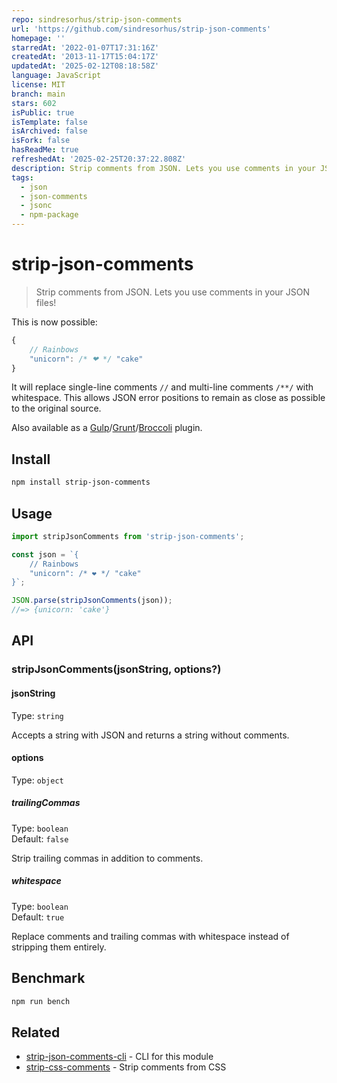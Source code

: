 ```yaml
---
repo: sindresorhus/strip-json-comments
url: 'https://github.com/sindresorhus/strip-json-comments'
homepage: ''
starredAt: '2022-01-07T17:31:16Z'
createdAt: '2013-11-17T15:04:17Z'
updatedAt: '2025-02-12T08:18:58Z'
language: JavaScript
license: MIT
branch: main
stars: 602
isPublic: true
isTemplate: false
isArchived: false
isFork: false
hasReadMe: true
refreshedAt: '2025-02-25T20:37:22.808Z'
description: Strip comments from JSON. Lets you use comments in your JSON files!
tags:
  - json
  - json-comments
  - jsonc
  - npm-package
---
```


# strip-json-comments

> Strip comments from JSON. Lets you use comments in your JSON files!

This is now possible:

```js
{
	// Rainbows
	"unicorn": /* ❤ */ "cake"
}
```

It will replace single-line comments `//` and multi-line comments `/**/` with whitespace. This allows JSON error positions to remain as close as possible to the original source.

Also available as a [Gulp](https://github.com/sindresorhus/gulp-strip-json-comments)/[Grunt](https://github.com/sindresorhus/grunt-strip-json-comments)/[Broccoli](https://github.com/sindresorhus/broccoli-strip-json-comments) plugin.

## Install

```sh
npm install strip-json-comments
```

## Usage

```js
import stripJsonComments from 'strip-json-comments';

const json = `{
	// Rainbows
	"unicorn": /* ❤ */ "cake"
}`;

JSON.parse(stripJsonComments(json));
//=> {unicorn: 'cake'}
```

## API

### stripJsonComments(jsonString, options?)

#### jsonString

Type: `string`

Accepts a string with JSON and returns a string without comments.

#### options

Type: `object`

##### trailingCommas

Type: `boolean`\
Default: `false`

Strip trailing commas in addition to comments.

##### whitespace

Type: `boolean`\
Default: `true`

Replace comments and trailing commas with whitespace instead of stripping them entirely.

## Benchmark

```sh
npm run bench
```

## Related

- [strip-json-comments-cli](https://github.com/sindresorhus/strip-json-comments-cli) - CLI for this module
- [strip-css-comments](https://github.com/sindresorhus/strip-css-comments) - Strip comments from CSS
